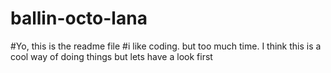# ballin-octo-lana
#Yo, this is the readme file 
#i like coding. but too much time. 
I think this is a cool way of doing things but lets have a look first

